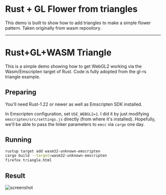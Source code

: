 # Rust + GL Flower from triangles

This demo is built to show how to add triangles to make a simple flower pattern. Taken originally from wasm repository.

------------------------------
<Original README below>

# Rust+GL+WASM Triangle

This is a simple demo showing how to get WebGL2 working via the Wasm/Emscripten target of Rust. Code is fully adopted from the gl-rs triangle example.

## Preparing

You'll need Rust-1.22 or newer as well as Emscripten SDK installed.

In Emscripten configuration, set `USE_WEBGL2=1`. I did it by just modifying `emscripten/src/settings.js` directly (from where it's installed). Hopefully, we'll be able to pass the linker parameters to `emcc` via `cargo` one day.

## Running

```bash
rustup target add wasm32-unknown-emscripten
cargo build --target=wasm32-unknown-emscripten
firefox triangle.html
```

## Result

![screenshot](wasm-triangle.png)
